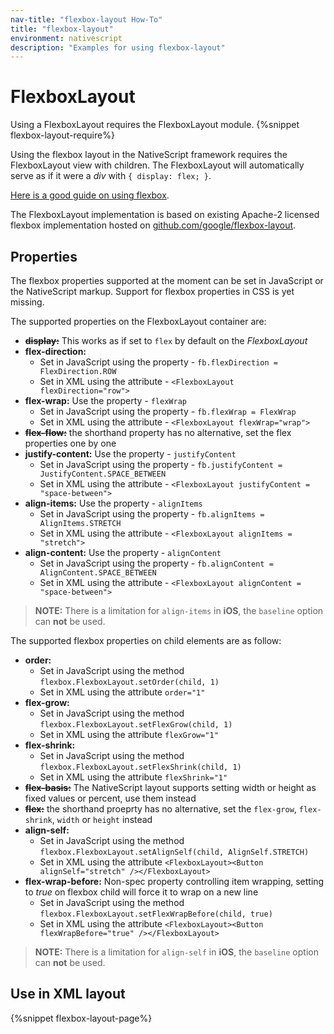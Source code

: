 ```yaml
---
nav-title: "flexbox-layout How-To"
title: "flexbox-layout"
environment: nativescript
description: "Examples for using flexbox-layout"
---
```

# FlexboxLayout
Using a FlexboxLayout requires the FlexboxLayout module.
{%snippet flexbox-layout-require%}

Using the flexbox layout in the NativeScript framework requires the FlexboxLayout view with children.
The FlexboxLayout will automatically serve as if it were a *div* with `{ display: flex; }`.

[Here is a good guide on using flexbox](https://css-tricks.com/snippets/css/a-guide-to-flexbox/).

The FlexboxLayout implementation is based on existing Apache-2 licensed flexbox implementation hosted on
[github.com/google/flexbox-layout](https://github.com/google/flexbox-layout).

## Properties
The flexbox properties supported at the moment can be set in JavaScript or the NativeScript markup.
Support for flexbox properties in CSS is yet missing.

The supported properties on the FlexboxLayout container are:
 - ~~**display:**~~ This works as if set to `flex` by default on the *FlexboxLayout*
 - **flex-direction:**
    - Set in JavaScript using the property - `fb.flexDirection = FlexDirection.ROW`
    - Set in XML using the attribute - `<FlexboxLayout flexDirection="row">`
 - **flex-wrap:** Use the property - `flexWrap`
    - Set in JavaScript using the property - `fb.flexWrap = FlexWrap`
    - Set in XML using the attribute - `<FlexboxLayout flexWrap="wrap">`
 - ~~**flex-flow:**~~ the shorthand property has no alternative, set the flex properties one by one
 - **justify-content:** Use the property - `justifyContent`
    - Set in JavaScript using the property - `fb.justifyContent = JustifyContent.SPACE_BETWEEN`
    - Set in XML using the attribute - `<FlexboxLayout justifyContent = "space-between">`
 - **align-items:** Use the property - `alignItems`
    - Set in JavaScript using the property - `fb.alignItems = AlignItems.STRETCH`
    - Set in XML using the attribute - `<FlexboxLayout alignItems = "stretch">`
 - **align-content:** Use the property - `alignContent`
    - Set in JavaScript using the property - `fb.alignContent = AlignContent.SPACE_BETWEEN`
    - Set in XML using the attribute - `<FlexboxLayout alignContent = "space-between">`

> **NOTE:** There is a limitation for `align-items` in **iOS**, the `baseline` option can **not** be used.

The supported flexbox properties on child elements are as follow:
 - **order:**
    - Set in JavaScript using the method `flexbox.FlexboxLayout.setOrder(child, 1)`
    - Set in XML using the attribute `order="1"`
 - **flex-grow:**
    - Set in JavaScript using the method `flexbox.FlexboxLayout.setFlexGrow(child, 1)`
    - Set in XML using the attribute `flexGrow="1"`
 - **flex-shrink:**
    - Set in JavaScript using the method `flexbox.FlexboxLayout.setFlexShrink(child, 1)`
    - Set in XML using the attribute `flexShrink="1"`
 - ~~**flex-basis:**~~ The NativeScript layout supports setting width or height as fixed values or percent, use them instead
 - ~~**flex:**~~ the shorthand proeprty has no alternative, set the `flex-grow`, `flex-shrink`, `width` or `height` instead
 - **align-self:**
    - Set in JavaScript using the method `flexbox.FlexboxLayout.setAlignSelf(child, AlignSelf.STRETCH)`
    - Set in XML using the attribute `<FlexboxLayout><Button alignSelf="stretch" /></FlexboxLayout>`
 - **flex-wrap-before:** Non-spec property controlling item wrapping, setting to *true* on flexbox child will force it to wrap on a new line
    - Set in JavaScript using the method `flexbox.FlexboxLayout.setFlexWrapBefore(child, true)`
    - Set in XML using the attribute `<FlexboxLayout><Button flexWrapBefore="true" /></FlexboxLayout>`

> **NOTE:** There is a limitation for `align-self` in **iOS**, the `baseline` option can **not** be used.

## Use in XML layout
{%snippet flexbox-layout-page%}
